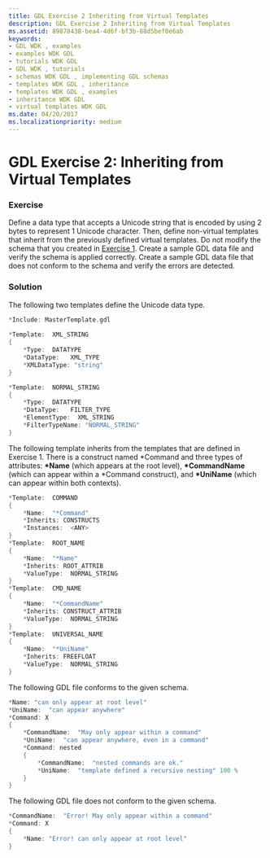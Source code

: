 ```yaml
---
title: GDL Exercise 2 Inheriting from Virtual Templates
description: GDL Exercise 2 Inheriting from Virtual Templates
ms.assetid: 89878438-bea4-4d6f-bf3b-88d5bef0e6ab
keywords:
- GDL WDK , examples
- examples WDK GDL
- tutorials WDK GDL
- GDL WDK , tutorials
- schemas WDK GDL , implementing GDL schemas
- templates WDK GDL , inheritance
- templates WDK GDL , examples
- inheritance WDK GDL
- virtual templates WDK GDL
ms.date: 04/20/2017
ms.localizationpriority: medium
---
```


# GDL Exercise 2: Inheriting from Virtual Templates


### <a href="" id="exercise"></a> Exercise

Define a data type that accepts a Unicode string that is encoded by using 2 bytes to represent 1 Unicode character. Then, define non-virtual templates that inherit from the previously defined virtual templates. Do not modify the schema that you created in [Exercise 1](gdl-exercise-1--implementing-a-gdl-schema.md). Create a sample GDL data file and verify the schema is applied correctly. Create a sample GDL data file that does not conform to the schema and verify the errors are detected.

### <a href="" id="solution"></a> Solution

The following two templates define the Unicode data type.

```cpp
*Include: MasterTemplate.gdl
 
*Template:  XML_STRING
{
    *Type:  DATATYPE
    *DataType:   XML_TYPE
    *XMLDataType: "string"
}
```

```cpp
*Template:  NORMAL_STRING
{
    *Type:  DATATYPE
    *DataType:   FILTER_TYPE
    *ElementType:  XML_STRING
    *FilterTypeName: "NORMAL_STRING"
}
```

The following template inherits from the templates that are defined in Exercise 1. There is a construct named \*Command and three types of attributes: **\*Name** (which appears at the root level), **\*CommandName** (which can appear within a \*Command construct), and **\*UniName** (which can appear within both contexts).

```cpp
*Template:  COMMAND
{
    *Name:  "*Command"
    *Inherits: CONSTRUCTS
    *Instances:  <ANY>
}
*Template:  ROOT_NAME
{
    *Name:  "*Name"
    *Inherits: ROOT_ATTRIB
    *ValueType:  NORMAL_STRING
}
*Template:  CMD_NAME
{
    *Name:  "*CommandName"
    *Inherits: CONSTRUCT_ATTRIB
    *ValueType:  NORMAL_STRING
}
*Template:  UNIVERSAL_NAME
{
    *Name:  "*UniName"
    *Inherits: FREEFLOAT
    *ValueType:  NORMAL_STRING
}
```

The following GDL file conforms to the given schema.

```cpp
*Name: "can only appear at root level"
*UniName:  "can appear anywhere"
*Command: X
{
    *CommandName:  "May only appear within a command"
    *UniName:  "can appear anywhere, even in a command"
    *Command: nested
    {
        *CommandName:  "nested commands are ok."
        *UniName:  "template defined a recursive nesting" 100 %
    }
}
```

The following GDL file does not conform to the given schema.

```cpp
*CommandName:  "Error! May only appear within a command"
*Command: X
{
    *Name: "Error! can only appear at root level"
}
```

 

 




